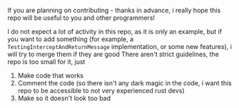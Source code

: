 If you are planning on contributing - thanks in advance, i really hope this repo will be useful to you and other programmers!

I do not expect a lot of activity in this repo, as it is only an example, but if you want to add something (for example, a `TestingInterceptAndReturnMessage` implementation, or some new features), i will try to merge them if they are good
There aren't strict guidelines, the repo is too small for it, just

1) Make code that works
2) Comment the code (so there isn't any dark magic in the code, i want this repo to be accessible to not very experienced rust devs)
3) Make so it doesn't look too bad
